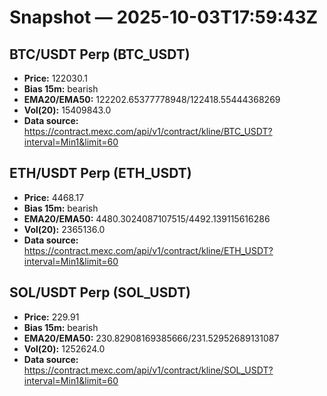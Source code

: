# Snapshot — 2025-10-03T17:59:43Z

## BTC/USDT Perp (BTC_USDT)
- **Price:** 122030.1
- **Bias 15m:** bearish
- **EMA20/EMA50:** 122202.65377778948/122418.55444368269
- **Vol(20):** 15409843.0
- **Data source:** https://contract.mexc.com/api/v1/contract/kline/BTC_USDT?interval=Min1&limit=60

## ETH/USDT Perp (ETH_USDT)
- **Price:** 4468.17
- **Bias 15m:** bearish
- **EMA20/EMA50:** 4480.3024087107515/4492.139115616286
- **Vol(20):** 2365136.0
- **Data source:** https://contract.mexc.com/api/v1/contract/kline/ETH_USDT?interval=Min1&limit=60

## SOL/USDT Perp (SOL_USDT)
- **Price:** 229.91
- **Bias 15m:** bearish
- **EMA20/EMA50:** 230.82908169385666/231.52952689131087
- **Vol(20):** 1252624.0
- **Data source:** https://contract.mexc.com/api/v1/contract/kline/SOL_USDT?interval=Min1&limit=60

